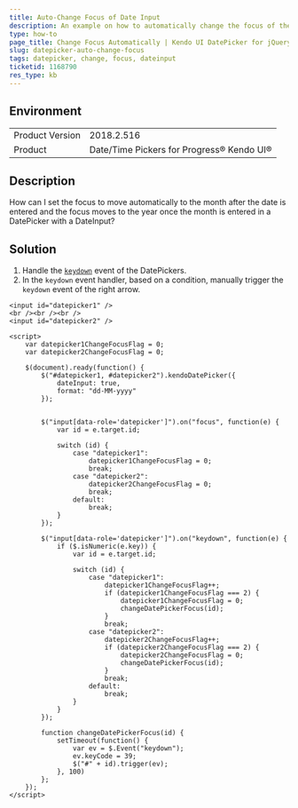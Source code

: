 ```yaml
---
title: Auto-Change Focus of Date Input
description: An example on how to automatically change the focus of the date input in the Kendo UI DatePicker.
type: how-to
page_title: Change Focus Automatically | Kendo UI DatePicker for jQuery
slug: datepicker-auto-change-focus
tags: datepicker, change, focus, dateinput
ticketid: 1168790
res_type: kb
---
```


## Environment

<table>
	<tr>
		<td>Product Version</td>
		<td>2018.2.516</td>
	</tr>
	<tr>
		<td>Product</td>
		<td>Date/Time Pickers for Progress® Kendo UI®</td>
	</tr>
</table>

## Description

How can I set the focus to move automatically to the month after the date is entered and the focus moves to the year once the month is entered in a DatePicker with a DateInput?

## Solution

1. Handle the [`keydown`](https://api.jquery.com/keydown/) event of the DatePickers.
1. In the `keydown` event handler, based on a condition, manually trigger the `keydown` event of the right arrow.

```dojo
<input id="datepicker1" />
<br /><br /><br />
<input id="datepicker2" />

<script>
    var datepicker1ChangeFocusFlag = 0;
    var datepicker2ChangeFocusFlag = 0;

    $(document).ready(function() {
        $("#datepicker1, #datepicker2").kendoDatePicker({
            dateInput: true,
            format: "dd-MM-yyyy"
        });


        $("input[data-role='datepicker']").on("focus", function(e) {
            var id = e.target.id;

            switch (id) {
                case "datepicker1":
                    datepicker1ChangeFocusFlag = 0;
                    break;
                case "datepicker2":
                    datepicker2ChangeFocusFlag = 0;
                    break;
                default:
                    break;
            }
        });

        $("input[data-role='datepicker']").on("keydown", function(e) {
            if ($.isNumeric(e.key)) {
                var id = e.target.id;

                switch (id) {
                    case "datepicker1":
                        datepicker1ChangeFocusFlag++;
                        if (datepicker1ChangeFocusFlag === 2) {
                            datepicker1ChangeFocusFlag = 0;
                            changeDatePickerFocus(id);
                        }
                        break;
                    case "datepicker2":
                        datepicker2ChangeFocusFlag++;
                        if (datepicker2ChangeFocusFlag === 2) {
                            datepicker2ChangeFocusFlag = 0;
                            changeDatePickerFocus(id);
                        }
                        break;
                    default:
                        break;
                }
            }
        });

        function changeDatePickerFocus(id) {
            setTimeout(function() {
                var ev = $.Event("keydown");
                ev.keyCode = 39;
                $("#" + id).trigger(ev);
            }, 100)
        };
    });
</script>
```
